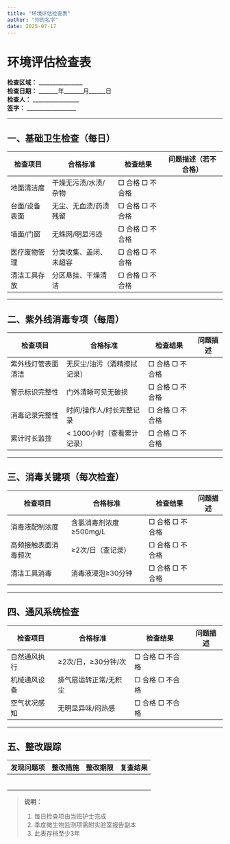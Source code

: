 ```yaml
---
title: "环境评估检查表"
author: "你的名字"
date: 2025-07-17
---
```

# 环境评估检查表  
**检查区域：** ________________  
**检查日期：** _______年_______月______日  
**检查人：** _________________  
**签字：** __________________  

---

## 一、基础卫生检查（每日）
| 检查项目      | 合格标准               | 检查结果        | 问题描述（若不合格） |
| ------------- | ---------------------- | --------------- | -------------------- |
| 地面清洁度    | 干燥无污渍/水渍/杂物   | □ 合格 □ 不合格 |                      |
| 台面/设备表面 | 无尘、无血渍/药渍残留  | □ 合格 □ 不合格 |                      |
| 墙面/门窗     | 无蛛网/明显污迹        | □ 合格 □ 不合格 |                      |
| 医疗废物管理  | 分类收集、盖闭、未超容 | □ 合格 □ 不合格 |                      |
| 清洁工具存放  | 分区悬挂、干燥清洁     | □ 合格 □ 不合格 |                      |

---

## 二、紫外线消毒专项（每周）
| 检查项目           | 合格标准                    | 检查结果        | 问题描述 |
| ------------------ | --------------------------- | --------------- | -------- |
| 紫外线灯管表面清洁 | 无灰尘/油污（酒精擦拭记录） | □ 合格 □ 不合格 |          |
| 警示标识完整性     | 门外清晰可见无破损          | □ 合格 □ 不合格 |          |
| 消毒记录完整性     | 时间/操作人/时长完整记录    | □ 合格 □ 不合格 |          |
| 累计时长监控       | < 1000小时（查看累计记录）  | □ 合格 □ 不合格 |          |

---

## 三、消毒关键项（每次检查）
| 检查项目             | 合格标准               | 检查结果        | 问题描述 |
| -------------------- | ---------------------- | --------------- | -------- |
| 消毒液配制浓度       | 含氯消毒剂浓度≥500mg/L | □ 合格 □ 不合格 |          |
| 高频接触表面消毒频次 | ≥2次/日（查记录）      | □ 合格 □ 不合格 |          |
| 清洁工具消毒         | 消毒液浸泡≥30分钟      | □ 合格 □ 不合格 |          |

---

## 四、通风系统检查
| 检查项目     | 合格标准              | 检查结果        | 问题描述 |
| ------------ | --------------------- | --------------- | -------- |
| 自然通风执行 | ≥2次/日，≥30分钟/次   | □ 合格 □ 不合格 |          |
| 机械通风设备 | 排气扇运转正常/无积尘 | □ 合格 □ 不合格 |          |
| 空气状况感知 | 无明显异味/闷热感     | □ 合格 □ 不合格 |          |

---

## 
## 五、整改跟踪
| 发现问题项 | 整改措施 | 整改期限 | 复查结果 |
| ---------- | -------- | -------- | -------- |
|            |          |          |          |
|            |          |          |          |
|            |          |          |          |
|            |          |          |          |
|            |          |          |          |
|            |          |          |          |

> **说明：**  
> 1. 每日检查项由当班护士完成  
> 2. 季度微生物监测项需附实验室报告副本  
> 3. 此表存档至少3年  